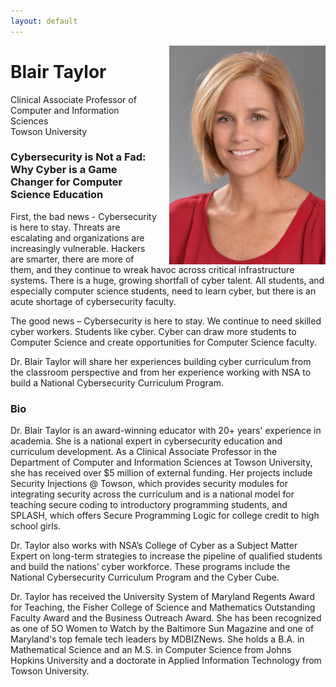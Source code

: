 ```yaml
---
layout: default
---
```


<img 	src = "/images/speakers/Taylor.jpg" 
			width = "250px"
			style="float:right; margin-left: 20px;"
			>

# Blair Taylor

Clinical Associate Professor of Computer and Information Sciences
<br>
Towson University

<a name = "abstract"> </a>

### Cybersecurity is Not a Fad: Why Cyber is a Game Changer for Computer Science Education

First, the bad news - Cybersecurity is here to stay. Threats are escalating and organizations are increasingly vulnerable. Hackers are smarter, there are more of them, and they continue to wreak havoc across critical infrastructure systems. There is a huge, growing shortfall of cyber talent. All students, and especially computer science students, need to learn cyber, but there is an acute shortage of cybersecurity faculty.

The good news – Cybersecurity is here to stay. We continue to need skilled cyber workers. Students like cyber. Cyber can draw more students to Computer Science and create opportunities for Computer Science faculty.

Dr. Blair Taylor will share her experiences building cyber curriculum from the classroom perspective and from her experience working with NSA to build a National Cybersecurity Curriculum Program.

<a name = "bio"> </a>

### Bio

Dr. Blair Taylor is an award-winning educator with 20+ years' experience in academia. She is a national expert in cybersecurity education and curriculum development. As a Clinical Associate Professor in the Department of Computer and Information Sciences at Towson University, she has received over $5 million of external funding. Her projects include Security Injections @ Towson, which provides security modules for integrating security across the curriculum and is a national model for teaching secure coding to introductory programming students, and SPLASH, which offers Secure Programming Logic for college credit to high school girls. 

Dr. Taylor also works with NSA’s College of Cyber as a Subject Matter Expert on long-term strategies to increase the pipeline of qualified students and build the nations’ cyber workforce. These programs include the National Cybersecurity Curriculum Program and the Cyber Cube.

Dr. Taylor has received the University System of Maryland Regents Award for Teaching, the Fisher College of Science and Mathematics Outstanding Faculty Award and the Business Outreach Award. She has been recognized as one of 5O Women to Watch by the Baltimore Sun Magazine and one of Maryland's top female tech leaders by MDBIZNews. She holds a B.A. in Mathematical Science and an M.S. in Computer Science from Johns Hopkins University and a doctorate in Applied Information Technology from Towson University. 